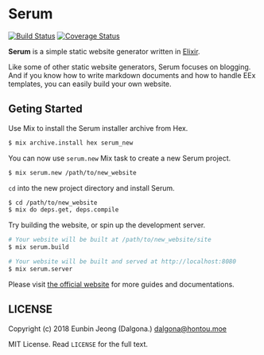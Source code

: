 # Serum

[![Build Status](https://travis-ci.org/Dalgona/Serum.svg?branch=master)](https://travis-ci.org/Dalgona/Serum)
[![Coverage Status](https://coveralls.io/repos/github/Dalgona/Serum/badge.svg?branch=master)](https://coveralls.io/github/Dalgona/Serum?branch=master)

**Serum** is a simple static website generator written in
[Elixir](http://elixir-lang.org).

Like some of other static website generators, Serum focuses on blogging. And if
you know how to write markdown documents and how to handle EEx templates, you
can easily build your own website.

## Geting Started

Use Mix to install the Serum installer archive from Hex.

```sh
$ mix archive.install hex serum_new
```

You can now use `serum.new` Mix task to create a new Serum project.

```sh
$ mix serum.new /path/to/new_website
```

`cd` into the new project directory and install Serum.

```sh
$ cd /path/to/new_website
$ mix do deps.get, deps.compile
```

Try building the website, or spin up the development server.

```sh
# Your website will be built at /path/to/new_website/site
$ mix serum.build

# Your website will be built and served at http://localhost:8080
$ mix serum.server
```

Please visit [the official website](http://dalgona.github.io/Serum) for
more guides and documentations.

## LICENSE

Copyright (c) 2018 Eunbin Jeong (Dalgona.) <dalgona@hontou.moe>

MIT License. Read `LICENSE` for the full text.


